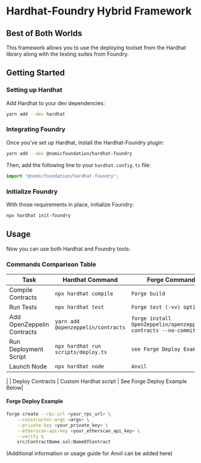 # Hardhat-Foundry Hybrid Framework

## Best of Both Worlds

This framework allows you to use the deploying toolset from the Hardhat library along with the testing suites from Foundry.

## Getting Started

### Setting up Hardhat

Add Hardhat to your dev dependencies:

```bash
yarn add --dev hardhat
```

### Integrating Foundry

Once you've set up Hardhat, install the Hardhat-Foundry plugin:

```bash
yarn add --dev @nomicfoundation/hardhat-foundry
```

Then, add the following line to your `hardhat.config.ts` file:

```typescript
import "@nomicfoundation/hardhat-foundry";
```

### Initialize Foundry

With those requirements in place, initialize Foundry:

```bash
npx hardhat init-foundry
```

## Usage

Now you can use both Hardhat and Foundry tools:

### Commands Comparison Table

| Task                         | Hardhat Command                 | Forge Command                |
| ---------------------------- | ------------------------------- | ---------------------------- |
| Compile Contracts            | `npx hardhat compile`           | `Forge build`                          |
| Run Tests                    | `npx hardhat test`              | `Forge test (-vv) options`           |
| Add OpenZeppelin Contracts   | `yarn add @openzeppelin/contracts` | `forge install OpenZeppelin/openzeppelin-contracts --no-commit` |
| Run Deployment Script        | `npx hardhat run scripts/deploy.ts` |`see Forge Deploy Example`                         |
| Launch Node                  | `npx hardhat node`              | `Anvil`                          |
|
| Deploy Contracts             | Custom Hardhat script           | See Forge Deploy Example Below|

#### Forge Deploy Example

```bash
forge create --rpc-url <your_rpc_url> \
    --constructor-args <args> \
    --private-key <your_private_key> \
    --etherscan-api-key <your_etherscan_api_key> \
    --verify \
    src/ContractName.sol:NameOfContract
```

(Additional information or usage guide for Anvil can be added here)
